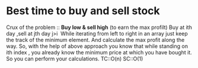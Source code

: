 # Best time to buy and sell stock
Crux of the problem :: **Buy low & sell high** (to earn the max profilt)
Buy at ith day ,sell at jth day j>i
​
While iterating from left to right in an array just keep the track of the minimum element.
And calculate the max profit along the way.
So, with the help of above approach you know that while standing on ith index , you already know the minimum price at which you have bought it. So you can perform your calculations.
TC::O(n)
SC::O(1)